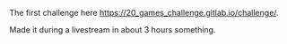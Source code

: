 The first challenge here https://20_games_challenge.gitlab.io/challenge/. 

Made it during a livestream in about 3 hours something.
